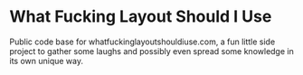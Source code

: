What Fucking Layout Should I Use
================================

Public code base for whatfuckinglayoutshouldiuse.com, a fun little side project to gather some laughs and possibly even spread some knowledge in its own unique way.
